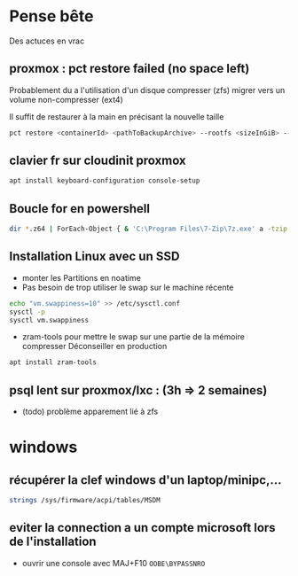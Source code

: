 # Pense bête

Des actuces en vrac

## proxmox : pct restore failed (no space left)

Probablement du a l'utilisation d'un disque compresser (zfs) migrer vers un volume non-compresser (ext4)

Il suffit de restaurer à la main en précisant la nouvelle taille

```bash
pct restore <containerId> <pathToBackupArchive> --rootfs <sizeInGiB> --storage <nameOfTargetStorage>
```

## clavier fr sur cloudinit proxmox

```bash
apt install keyboard-configuration console-setup
```

## Boucle for en powershell
```bash
dir *.z64 | ForEach-Object { & 'C:\Program Files\7-Zip\7z.exe' a -tzip $_.BaseName $_.Name }
```

## Installation Linux avec un SSD

* monter les Partitions en noatime
* Pas besoin de trop utiliser le swap sur le machine récente
```bash
echo "vm.swappiness=10" >> /etc/sysctl.conf
sysctl -p
sysctl vm.swappiness
```
* zram-tools pour mettre le swap sur une partie de la mémoire compresser
Déconseiller en production
```bash
apt install zram-tools
```

##  psql lent sur proxmox/lxc : (3h => 2 semaines)

* (todo) problème apparement lié à zfs

# windows

## récupérer la clef windows d'un laptop/minipc,...

```bash
strings /sys/firmware/acpi/tables/MSDM
```
## eviter la connection a un compte microsoft lors de l'installation

* ouvrir une console avec MAJ+F10
``OOBE\BYPASSNRO``
